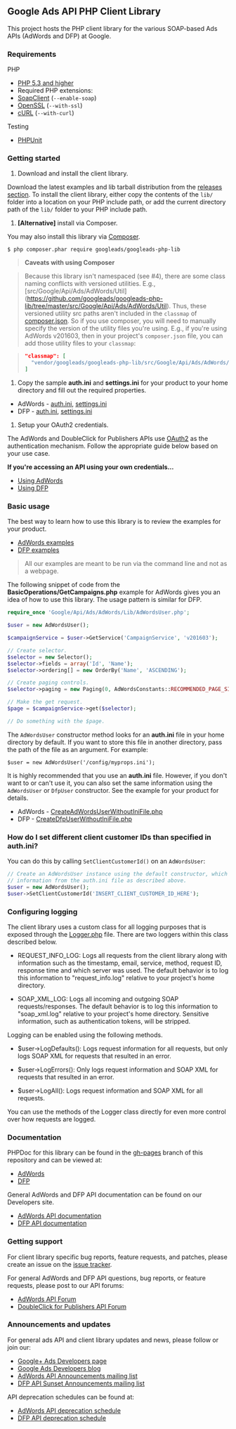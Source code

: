 ## Google Ads API PHP Client Library

This project hosts the PHP client library for the various SOAP-based Ads APIs
(AdWords and DFP) at Google.

### Requirements

PHP

* [PHP 5.3 and higher](http://php.net/supported-versions.php)
* Required PHP extensions:
 * [SoapClient](http://us3.php.net/manual/en/book.soap.php) (`--enable-soap`)
 * [OpenSSL](http://php.net/manual/en/book.openssl.php) (`--with-ssl`)
 * [cURL](http://php.net/manual/en/book.curl.php) (`--with-curl`)

Testing

* [PHPUnit](http://www.phpunit.de)

### Getting started

1. Download and install the client library.

  Download the latest examples and lib tarball distribution from the
[releases section](https://github.com/googleads/googleads-php-lib/releases). To
install the client library, either copy the contents of the `lib/` folder into a
location on your PHP include path, or add the current directory path of the
`lib/` folder to your PHP include path.

1. **[Alternative]** install via Composer.

  You may also install this library via [Composer](https://getcomposer.org).

  ```
  $ php composer.phar require googleads/googleads-php-lib
  ```

 > **Caveats with using Composer**

 > Because this library isn't namespaced (see #4), there are some class naming
 > conflicts with versioned utilities. E.g., [src/Google/Api/Ads/AdWords/Util]
 > (https://github.com/googleads/googleads-php-lib/tree/master/src/Google/Api/Ads/AdWords/Util).
 > Thus, these versioned utility src paths aren't included in the `classmap` of
 > [composer.json](https://github.com/googleads/googleads-php-lib/blob/master/composer.json).
 > So if you use composer, you will need to manually specify the version of the
 > utility files you're using. E.g., if you're using AdWords v201603, then in
 > your project's `composer.json` file, you can add those utility files to your
 > `classmap`:

 > ```json
 > "classmap": [
 >   "vendor/googleads/googleads-php-lib/src/Google/Api/Ads/AdWords/Util/v201603"
 > ]
 > ```

1. Copy the sample **auth.ini** and **settings.ini** for your product to your
home directory and fill out the required properties.

  * AdWords - [auth.ini](https://github.com/googleads/googleads-php-lib/blob/master/src/Google/Api/Ads/AdWords/auth.ini),
[settings.ini](https://github.com/googleads/googleads-php-lib/blob/master/src/Google/Api/Ads/AdWords/settings.ini)
  * DFP - [auth.ini](https://github.com/googleads/googleads-php-lib/blob/master/src/Google/Api/Ads/Dfp/auth.ini),
[settings.ini](https://github.com/googleads/googleads-php-lib/blob/master/src/Google/Api/Ads/Dfp/settings.ini)

1. Setup your OAuth2 credentials.

  The AdWords and DoubleClick for Publishers APIs use
[OAuth2](http://oauth.net/2/) as the authentication mechanism. Follow the
appropriate guide below based on your use case.

  **If you're accessing an API using your own credentials...**

  * [Using AdWords](https://github.com/googleads/googleads-php-lib/wiki/API-access-using-own-credentials-(installed-application-flow))
  * [Using DFP](https://github.com/googleads/googleads-php-lib/wiki/API-access-using-own-credentials-(installed-application-flow))

### Basic usage

The best way to learn how to use this library is to review the examples for your
product.

* [AdWords examples](https://github.com/googleads/googleads-php-lib/tree/master/examples/AdWords)
* [DFP examples](https://github.com/googleads/googleads-php-lib/tree/master/examples/Dfp)

> All our examples are meant to be run via the command line and not as a
> webpage.

The following snippet of code from the **BasicOperations/GetCampaigns.php**
example for AdWords gives you an idea of how to use this library. The usage
pattern is similar for DFP.

```php
require_once 'Google/Api/Ads/AdWords/Lib/AdWordsUser.php';

$user = new AdWordsUser();

$campaignService = $user->GetService('CampaignService', 'v201603');

// Create selector.
$selector = new Selector();
$selector->fields = array('Id', 'Name');
$selector->ordering[] = new OrderBy('Name', 'ASCENDING');

// Create paging controls.
$selector->paging = new Paging(0, AdWordsConstants::RECOMMENDED_PAGE_SIZE);

// Make the get request.
$page = $campaignService->get($selector);

// Do something with the $page.
```

The `AdWordsUser` constructor method looks for an **auth.ini** file in your home
directory by default. If you want to store this file in another directory, pass
the path of the file as an argument. For example:

```
$user = new AdWordsUser('/config/myprops.ini');
```

It is highly recommended that you use an **auth.ini** file. However, if you
don't want to or can't use it, you can also set the same information using the
`AdWordsUser` or `DfpUser` constructor. See the example for your product for
details.

  * AdWords - [CreateAdWordsUserWithoutIniFile.php](https://github.com/googleads/googleads-php-lib/blob/master/examples/AdWords/Auth/CreateAdWordsUserWithoutIniFile.php)
  * DFP - [CreateDfpUserWithoutIniFile.php](https://github.com/googleads/googleads-php-lib/blob/master/examples/Dfp/Auth/CreateDfpUserWithoutIniFile.php)


### How do I set different client customer IDs than specified in auth.ini?

You can do this by calling `SetClientCustomerId()` on an `AdWordsUser`:

```php
// Create an AdWordsUser instance using the default constructor, which will load
// information from the auth.ini file as described above.
$user = new AdWordsUser();
$user->SetClientCustomerId('INSERT_CLIENT_CUSTOMER_ID_HERE');
```

### Configuring logging

The client library uses a custom class for all logging purposes that is exposed
through the [Logger.php](https://github.com/googleads/googleads-php-lib/blob/master/src/Google/Api/Ads/Common/Util/Logger.php)
file. There are two loggers within this class described
below.

  - REQUEST_INFO_LOG: Logs all requests from the client library along with
    information such as the timestamp, email, service, method, request ID,
    response time and which server was used. The default behavior is to log this
    information to "request_info.log" relative to your project's home directory.

  - SOAP_XML_LOG: Logs all incoming and outgoing SOAP requests/responses. The
    default behavior is to log this information to "soap_xml.log" relative to
    your project's home directory. Sensitive information, such as authentication
    tokens, will be stripped.

Logging can be enabled using the following methods.

  - $user->LogDefaults(): Logs request information for all requests, but only
    logs SOAP XML for requests that resulted in an error.

  - $user->LogErrors(): Only logs request information and SOAP XML for requests
    that resulted in an error.

  - $user->LogAll(): Logs request information and SOAP XML for all requests.

You can use the methods of the Logger class directly for even more control over
how requests are logged.

### Documentation

PHPDoc for this library can be found in the
[gh-pages](https://github.com/googleads/googleads-php-lib/tree/gh-pages) branch
of this repository and can be viewed at:

* [AdWords](http://googleads.github.io/googleads-php-lib/AdWords)
* [DFP](http://googleads.github.io/googleads-php-lib/Dfp)

General AdWords and DFP API documentation can be found on our Developers site.

* [AdWords API documentation](https://developers.google.com/adwords/api)
* [DFP API documentation](https://developers.google.com/doubleclick-publishers)

### Getting support

For client library specific bug reports, feature requests, and patches, please
create an issue on the
[issue tracker](https://github.com/googleads/googleads-php-lib/issues).

For general AdWords and DFP API questions, bug reports, or feature requests,
please post to our API forums:

* [AdWords API Forum](https://groups.google.com/group/adwords-api)
* [DoubleClick for Publishers API Forum](https://groups.google.com/forum/#!forum/google-doubleclick-for-publishers-api)

### Announcements and updates

For general ads API and client library updates and news, please follow or join
our:

* [Google+ Ads Developers page](https://plus.google.com/+GoogleAdsDevelopers/posts)
* [Google Ads Developers blog](http://googleadsdeveloper.blogspot.com)
* [AdWords API Announcements mailing list](https://groups.google.com/forum/#!forum/adwordsapi-announcements)
* [DFP API Sunset Announcements mailing list](https://groups.google.com/forum/#!forum/dfpapi-sunset-announce)

API deprecation schedules can be found at:

* [AdWords API deprecation schedule](https://developers.google.com/adwords/api/docs/sunset-dates)
* [DFP API deprecation schedule](https://developers.google.com/doubleclick-publishers/docs/deprecation)
